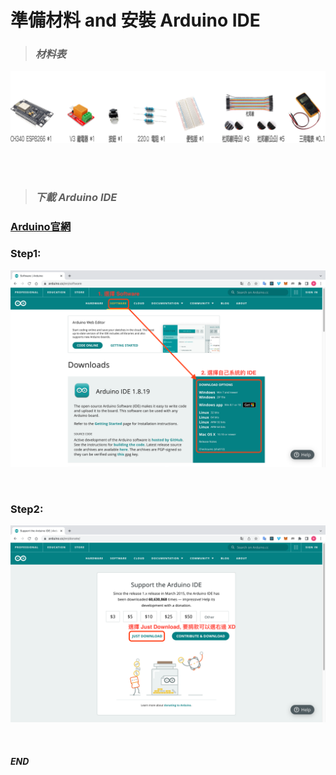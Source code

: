 # 準備材料 and 安裝 Arduino IDE

> ### _材料表_
<center>

![](https://raw.githubusercontent.com/alsk1369854/Ming_Home_Google_Sites/master/Technical_Article/物聯網/WiFi%20智能家電開關/images/材料表.png)
</center>

<br/><br/>

> ### _下載 Arduino IDE_

<a href="https://www.arduino.cc/" target="_blank"><h3>Arduino官網</h3></a>

### Step1:
<center>

![](https://raw.githubusercontent.com/alsk1369854/Ming_Home_Google_Sites/master/Technical_Article/物聯網/WiFi%20智能家電開關/images/download_arduino_1.png)
</center>

<br/>

### Step2:
<center>

![](https://raw.githubusercontent.com/alsk1369854/Ming_Home_Google_Sites/master/Technical_Article/物聯網/WiFi%20智能家電開關/images/download_arduino_2.png)
</center>

<br>

#### _END_
